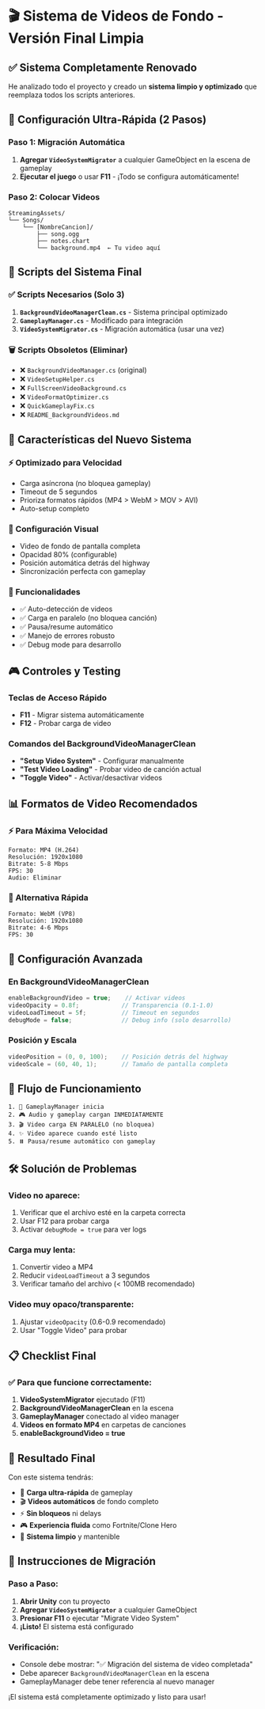 # 🎬 Sistema de Videos de Fondo - Versión Final Limpia

## ✅ Sistema Completamente Renovado

He analizado todo el proyecto y creado un **sistema limpio y optimizado** que reemplaza todos los scripts anteriores.

## 🚀 Configuración Ultra-Rápida (2 Pasos)

### **Paso 1: Migración Automática**
1. **Agregar `VideoSystemMigrator`** a cualquier GameObject en la escena de gameplay
2. **Ejecutar el juego** o usar **F11** - ¡Todo se configura automáticamente!

### **Paso 2: Colocar Videos**
```
StreamingAssets/
└── Songs/
    └── [NombreCancion]/
        ├── song.ogg
        ├── notes.chart
        └── background.mp4  ← Tu video aquí
```

## 📁 **Scripts del Sistema Final**

### ✅ **Scripts Necesarios (Solo 3)**
1. **`BackgroundVideoManagerClean.cs`** - Sistema principal optimizado
2. **`GameplayManager.cs`** - Modificado para integración
3. **`VideoSystemMigrator.cs`** - Migración automática (usar una vez)

### 🗑️ **Scripts Obsoletos (Eliminar)**
- ❌ `BackgroundVideoManager.cs` (original)
- ❌ `VideoSetupHelper.cs`
- ❌ `FullScreenVideoBackground.cs`
- ❌ `VideoFormatOptimizer.cs`
- ❌ `QuickGameplayFix.cs`
- ❌ `README_BackgroundVideos.md`

## 🎯 **Características del Nuevo Sistema**

### **⚡ Optimizado para Velocidad**
- Carga asíncrona (no bloquea gameplay)
- Timeout de 5 segundos
- Prioriza formatos rápidos (MP4 > WebM > MOV > AVI)
- Auto-setup completo

### **🎨 Configuración Visual**
- Video de fondo de pantalla completa
- Opacidad 80% (configurable)
- Posición automática detrás del highway
- Sincronización perfecta con gameplay

### **🔧 Funcionalidades**
- ✅ Auto-detección de videos
- ✅ Carga en paralelo (no bloquea canción)
- ✅ Pausa/resume automático
- ✅ Manejo de errores robusto
- ✅ Debug mode para desarrollo

## 🎮 **Controles y Testing**

### **Teclas de Acceso Rápido**
- **F11** - Migrar sistema automáticamente
- **F12** - Probar carga de video

### **Comandos del BackgroundVideoManagerClean**
- **"Setup Video System"** - Configurar manualmente
- **"Test Video Loading"** - Probar video de canción actual
- **"Toggle Video"** - Activar/desactivar videos

## 📊 **Formatos de Video Recomendados**

### **⚡ Para Máxima Velocidad**
```
Formato: MP4 (H.264)
Resolución: 1920x1080
Bitrate: 5-8 Mbps
FPS: 30
Audio: Eliminar
```

### **🚀 Alternativa Rápida**
```
Formato: WebM (VP8)
Resolución: 1920x1080
Bitrate: 4-6 Mbps
FPS: 30
```

## 🔧 **Configuración Avanzada**

### **En BackgroundVideoManagerClean**
```csharp
enableBackgroundVideo = true;    // Activar videos
videoOpacity = 0.8f;            // Transparencia (0.1-1.0)
videoLoadTimeout = 5f;          // Timeout en segundos
debugMode = false;              // Debug info (solo desarrollo)
```

### **Posición y Escala**
```csharp
videoPosition = (0, 0, 100);    // Posición detrás del highway
videoScale = (60, 40, 1);       // Tamaño de pantalla completa
```

## 🎯 **Flujo de Funcionamiento**

```
1. 🎵 GameplayManager inicia
2. 🎮 Audio y gameplay cargan INMEDIATAMENTE
3. 🎬 Video carga EN PARALELO (no bloquea)
4. ✨ Video aparece cuando esté listo
5. ⏸️ Pausa/resume automático con gameplay
```

## 🛠️ **Solución de Problemas**

### **Video no aparece:**
1. Verificar que el archivo esté en la carpeta correcta
2. Usar F12 para probar carga
3. Activar `debugMode = true` para ver logs

### **Carga muy lenta:**
1. Convertir video a MP4
2. Reducir `videoLoadTimeout` a 3 segundos
3. Verificar tamaño del archivo (< 100MB recomendado)

### **Video muy opaco/transparente:**
1. Ajustar `videoOpacity` (0.6-0.9 recomendado)
2. Usar "Toggle Video" para probar

## 📋 **Checklist Final**

### ✅ **Para que funcione correctamente:**
1. **VideoSystemMigrator** ejecutado (F11)
2. **BackgroundVideoManagerClean** en la escena
3. **GameplayManager** conectado al video manager
4. **Videos en formato MP4** en carpetas de canciones
5. **enableBackgroundVideo = true**

## 🎊 **Resultado Final**

Con este sistema tendrás:
- 🚀 **Carga ultra-rápida** de gameplay
- 🎬 **Videos automáticos** de fondo completo
- ⚡ **Sin bloqueos** ni delays
- 🎮 **Experiencia fluida** como Fortnite/Clone Hero
- 🔧 **Sistema limpio** y mantenible

## 🚀 **Instrucciones de Migración**

### **Paso a Paso:**
1. **Abrir Unity** con tu proyecto
2. **Agregar `VideoSystemMigrator`** a cualquier GameObject
3. **Presionar F11** o ejecutar "Migrate Video System"
4. **¡Listo!** El sistema está configurado

### **Verificación:**
- Console debe mostrar: "✅ Migración del sistema de video completada"
- Debe aparecer `BackgroundVideoManagerClean` en la escena
- GameplayManager debe tener referencia al nuevo manager

¡El sistema está completamente optimizado y listo para usar!
